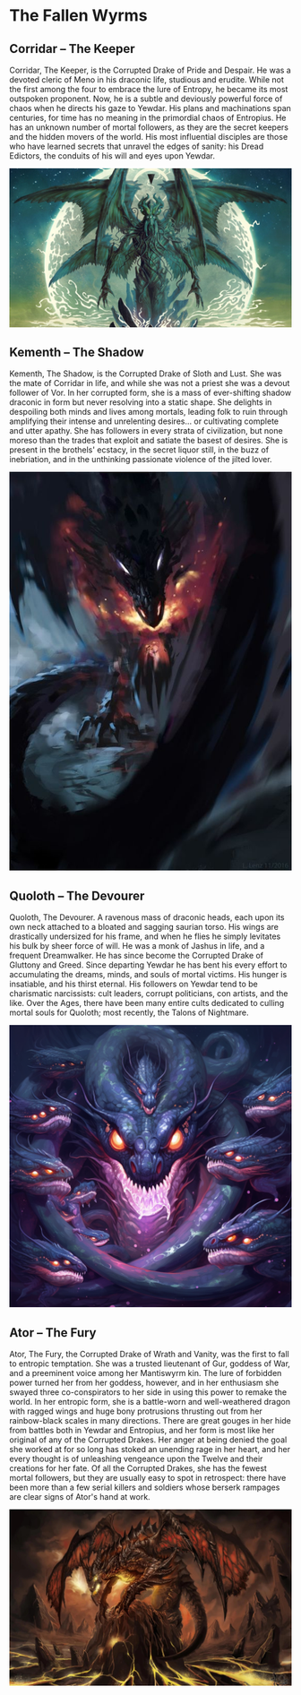 # The Fallen Wyrms

## Corridar – The Keeper

Corridar, The Keeper, is the Corrupted Drake of Pride and Despair. He was a devoted cleric of Meno in his draconic life, studious and erudite. While not the first among the four to embrace the lure of Entropy, he became its most outspoken proponent. Now, he is a subtle and deviously powerful force of chaos when he directs his gaze to Yewdar. His plans and machinations span centuries, for time has no meaning in the primordial chaos of Entropius. He has an unknown number of mortal followers, as they are the secret keepers and the hidden movers of the world. His most influential disciples are those who have learned secrets that unravel the edges of sanity: his Dread Edictors, the conduits of his will and eyes upon Yewdar.

![](/assets/corridar_the_keeper.jpg)

## Kementh – The Shadow

Kementh, The Shadow, is the Corrupted Drake of Sloth and Lust. She was the mate of Corridar in life, and while she was not a priest she was a devout follower of Vor. In her corrupted form, she is a mass of ever-shifting shadow draconic in form but never resolving into a static shape. She delights in despoiling both minds and lives among mortals, leading folk to ruin through amplifying their intense and unrelenting desires… or cultivating complete and utter apathy. She has followers in every strata of civilization, but none moreso than the trades that exploit and satiate the basest of desires. She is present in the brothels' ecstacy, in the secret liquor still, in the buzz of inebriation, and in the unthinking passionate violence of the jilted lover.

![](/assets/kementh_the_shadow.jpg)

## Quoloth – The Devourer

Quoloth, The Devourer. A ravenous mass of draconic heads, each upon its own neck attached to a bloated and sagging saurian torso. His wings are drastically undersized for his frame, and when he flies he simply levitates his bulk by sheer force of will. He was a monk of Jashus in life, and a frequent Dreamwalker. He has since become the Corrupted Drake of Gluttony and Greed. Since departing Yewdar he has bent his every effort to accumulating the dreams, minds, and souls of mortal victims. His hunger is insatiable, and his thirst eternal. His followers on Yewdar tend to be charismatic narcissists: cult leaders, corrupt politicians, con artists, and the like. Over the Ages, there have been many entire cults dedicated to culling mortal souls for Quoloth; most recently, the Talons of Nightmare.

![](/assets/quoloth_the_devourer.png)

## Ator – The Fury

Ator, The Fury, the Corrupted Drake of Wrath and Vanity, was the first to fall to entropic temptation. She was a trusted lieutenant of Gur, goddess of War, and a preeminent voice among her Mantiswyrm kin. The lure of forbidden power turned her from her goddess, however, and in her enthusiasm she swayed three co-conspirators to her side in using this power to remake the world. In her entropic form, she is a battle-worn and well-weathered dragon with ragged wings and huge bony protrusions thrusting out from her rainbow-black scales in many directions. There are great gouges in her hide from battles both in Yewdar and Entropius, and her form is most like her original of any of the Corrupted Drakes. Her anger at being denied the goal she worked at for so long has stoked an unending rage in her heart, and her every thought is of unleashing vengeance upon the Twelve and their creations for her fate. Of all the Corrupted Drakes, she has the fewest mortal followers, but they are usually easy to spot in retrospect: there have been more than a few serial killers and soldiers whose berserk rampages are clear signs of Ator's hand at work.

![](/assets/ator_the_fury.jpeg)
